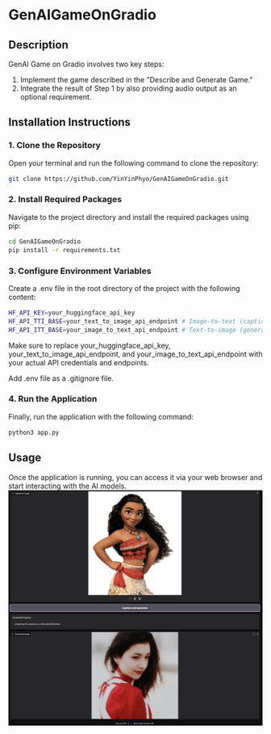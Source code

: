 # GenAIGameOnGradio

## Description
GenAI Game on Gradio involves two key steps:
1. Implement the game described in the "Describe and Generate Game."
2. Integrate the result of Step 1 by also providing audio output as an optional requirement.

## Installation Instructions

### 1. Clone the Repository
Open your terminal and run the following command to clone the repository:
```bash
git clone https://github.com/YinYinPhyo/GenAIGameOnGradio.git
```
### 2. Install Required Packages
Navigate to the project directory and install the required packages using pip:

```bash
cd GenAIGameOnGradio
pip install -r requirements.txt
```
### 3. Configure Environment Variables
Create a .env file in the root directory of the project with the following content:

```bash
HF_API_KEY=your_huggingface_api_key
HF_API_TTI_BASE=your_text_to_image_api_endpoint # Image-to-text (captioning)
HF_API_ITT_BASE=your_image_to_text_api_endpoint # Text-to-image (generation)
```
Make sure to replace your_huggingface_api_key, your_text_to_image_api_endpoint, and your_image_to_text_api_endpoint with your actual API credentials and endpoints.

Add .env file as a .gitignore file.

### 4. Run the Application
Finally, run the application with the following command:

```bash
python3 app.py
```
## Usage
Once the application is running, you can access it via your web browser and start interacting with the AI models.
![Result Output](image/test_image.png)
